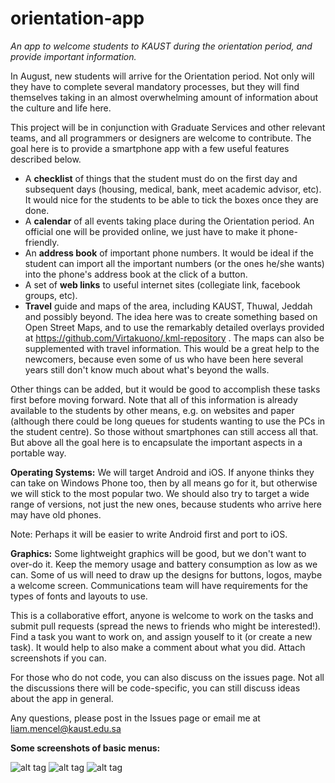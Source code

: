 # orientation-app
*An app to welcome students to KAUST during the orientation period, and provide important information.*

In August, new students will arrive for the Orientation period. Not only will they have to complete several mandatory processes, but they will find themselves taking in an almost overwhelming amount of information about the culture and life here.

This project will be in conjunction with Graduate Services and other relevant teams, and all programmers or designers are welcome to contribute. The goal here is to provide a smartphone app with a few useful features described below.

- A **checklist** of things that the student must do on the first day and subsequent days (housing, medical, bank, meet academic advisor, etc). It would nice for the students to be able to tick the boxes once they are done.
- A **calendar** of all events taking place during the Orientation period. An official one will be provided online, we just have to make it phone-friendly.
- An **address book** of important phone numbers. It would be ideal if the student can import all the important numbers (or the ones he/she wants) into the phone's address book at the click of a button.
- A set of **web links** to useful internet sites (collegiate link, facebook groups, etc).
- **Travel** guide and maps of the area, including KAUST, Thuwal, Jeddah and possibly beyond. The idea here was to create something based on Open Street Maps, and to use the remarkably detailed overlays provided at https://github.com/Virtakuono/.kml-repository . The maps can also be supplemented with travel information. This would be a great help to the newcomers, because even some of us who have been here several years still don't know much about what's beyond the walls.

Other things can be added, but it would be good to accomplish these tasks first before moving forward. Note that all of this information is already available to the students by other means, e.g. on websites and paper (although there could be long queues for students wanting to use the PCs in the student centre). So those without smartphones can still access all that. But above all the goal here is to encapsulate the important aspects in a portable way.

**Operating Systems:** We will target Android and iOS. If anyone thinks they can take on Windows Phone too, then by all means go for it, but otherwise we will stick to the most popular two. We should also try to target a wide range of versions, not just the new ones, because students who arrive here may have old phones.

Note: Perhaps it will be easier to write Android first and port to iOS. 

**Graphics:** Some lightweight graphics will be good, but we don't want to over-do it. Keep the memory usage and battery consumption as low as we can. Some of us will need to draw up the designs for buttons, logos, maybe a welcome screen. Communications team will have requirements for the types of fonts and layouts to use.


This is a collaborative effort, anyone is welcome to work on the tasks and submit pull requests (spread the news to friends who might be interested!). Find a task you want to work on, and assign youself to it (or create a new task). It would help to also make a comment about what you did. Attach screenshots if you can.

For those who do not code, you can also discuss on the issues page. Not all the discussions there will be code-specific, you can still discuss ideas about the app in general.

Any questions, please post in the Issues page or email me at liam.mencel@kaust.edu.sa

**Some screenshots of basic menus:**

![alt tag](https://cloud.githubusercontent.com/assets/7933725/8206700/8be71400-1504-11e5-93e2-97bc777d2251.png)
![alt tag](https://cloud.githubusercontent.com/assets/7933725/8211767/02a9a1e0-1521-11e5-8062-7b61ac42274d.png)
![alt tag](https://cloud.githubusercontent.com/assets/7933725/8174062/61cfa3dc-13e0-11e5-96f0-fe9acaa75bb9.png)


